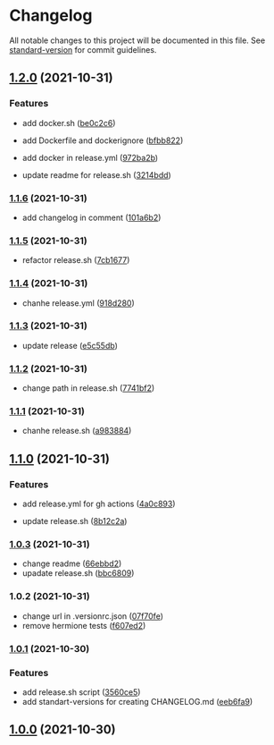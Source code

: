 # Changelog

All notable changes to this project will be documented in this file. See [standard-version](https://github.com/conventional-changelog/standard-version) for commit guidelines.

## [1.2.0](https://github.com/enmalafeev/shri-infrastructure/compare/v1.1.6...v1.2.0) (2021-10-31)


### Features

* add docker.sh ([be0c2c6](https://github.com/enmalafeev/shri-infrastructure/commits/be0c2c6353be7e5548fa3790774597281ae466a8))
* add Dockerfile and dockerignore ([bfbb822](https://github.com/enmalafeev/shri-infrastructure/commits/bfbb822fa00ee885dca2a00671de032adeeef40d))


* add docker in release.yml ([972ba2b](https://github.com/enmalafeev/shri-infrastructure/commits/972ba2bafe7ba256ad0071acf13afc94b814d847))
* update readme for release.sh ([3214bdd](https://github.com/enmalafeev/shri-infrastructure/commits/3214bdd8c348c06e57f99dfbb6187e3a0f5f6261))

### [1.1.6](https://github.com/enmalafeev/shri-infrastructure/compare/v1.1.5...v1.1.6) (2021-10-31)


* add changelog in comment ([101a6b2](https://github.com/enmalafeev/shri-infrastructure/commits/101a6b20138c78194e939834e855feab6ad53df6))

### [1.1.5](https://github.com/enmalafeev/shri-infrastructure/compare/v1.1.4...v1.1.5) (2021-10-31)


* refactor release.sh ([7cb1677](https://github.com/enmalafeev/shri-infrastructure/commits/7cb16773d1a05b1bb044485ed0b109681c9547d7))

### [1.1.4](https://github.com/enmalafeev/shri-infrastructure/compare/v1.1.3...v1.1.4) (2021-10-31)


* chanhe release.yml ([918d280](https://github.com/enmalafeev/shri-infrastructure/commits/918d280ef1dc30593bab5ce7942094f6ecfd3107))

### [1.1.3](https://github.com/enmalafeev/shri-infrastructure/compare/v1.1.2...v1.1.3) (2021-10-31)


* update release ([e5c55db](https://github.com/enmalafeev/shri-infrastructure/commits/e5c55dbd7c2bbc3bb71dddf4ab76efa2af5399ca))

### [1.1.2](https://github.com/enmalafeev/shri-infrastructure/compare/v1.1.1...v1.1.2) (2021-10-31)


* change path in release.sh ([7741bf2](https://github.com/enmalafeev/shri-infrastructure/commits/7741bf28483059791d7f754936897e2f1da674ee))

### [1.1.1](https://github.com/enmalafeev/shri-infrastructure/compare/v1.1.0...v1.1.1) (2021-10-31)


* chanhe release.sh ([a983884](https://github.com/enmalafeev/shri-infrastructure/commits/a983884de9c11c1ac36e41f259cc74de286fa58c))

## [1.1.0](https://github.com/enmalafeev/shri-infrastructure/compare/v1.0.3...v1.1.0) (2021-10-31)


### Features

* add release.yml for gh actions ([4a0c893](https://github.com/enmalafeev/shri-infrastructure/commits/4a0c893b620299918a7765198767370148f6b1d8))


* update release.sh ([8b12c2a](https://github.com/enmalafeev/shri-infrastructure/commits/8b12c2acba04ae89f374320bfd6182fbeb460540))

### [1.0.3](https://github.com/enmalafeev/shri-infrastructure/compare/v1.0.2...v1.0.3) (2021-10-31)


* change readme ([66ebbd2](https://github.com/enmalafeev/shri-infrastructure/commits/66ebbd2dff91dcf9e47e179d0158cace9e9b72c9))
* upadate release.sh ([bbc6809](https://github.com/enmalafeev/shri-infrastructure/commits/bbc6809833f01ce06c4f61f035734d00e24abbb7))

### 1.0.2 (2021-10-31)


* change url in .versionrc.json ([07f70fe](https://github.com/enmalafeev/shri-infrastructure/commits/07f70fe43410da787a171f2ef2db144d44b1ccad))
* remove hermione tests ([f607ed2](https://github.com/enmalafeev/shri-infrastructure/commits/f607ed2b7fab3ff9d1353a9d52efdc58ac6effbf))

### [1.0.1](https://github.com/enmalafeev/shri-2021-task-testing/compare/v1.0.0...v1.0.1) (2021-10-30)


### Features

* add release.sh script ([3560ce5](https://github.com/enmalafeev/shri-2021-task-testing/commits/3560ce51f94691b317204aa8335b965883ced39e))
* add standart-versions for creating CHANGELOG.md ([eeb6fa9](https://github.com/enmalafeev/shri-2021-task-testing/commits/eeb6fa97399b9447c2b07ac240eefa53014850e0))

## [1.0.0](https://github.com/enmalafeev/shri-2021-task-testing/compare/v0.0.2...v1.0.0) (2021-10-30)
